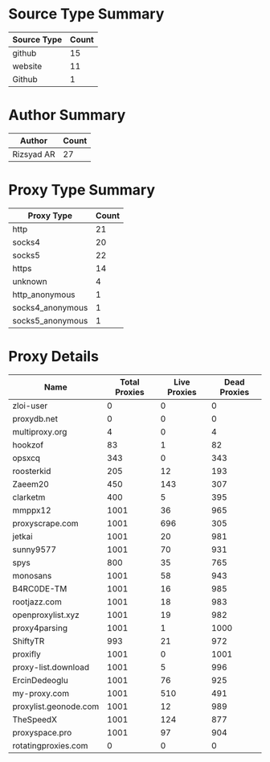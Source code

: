 # Source Type Summary

| Source Type | Count |
|-------------|-------|
| github | 15 |
| website | 11 |
| Github | 1 |


# Author Summary

| Author | Count |
|--------|-------|
| Rizsyad AR | 27 |


# Proxy Type Summary

| Proxy Type | Count |
|------------|-------|
| http | 21 |
| socks4 | 20 |
| socks5 | 22 |
| https | 14 |
| unknown | 4 |
| http_anonymous | 1 |
| socks4_anonymous | 1 |
| socks5_anonymous | 1 |


# Proxy Details

| Name | Total Proxies | Live Proxies | Dead Proxies |
|------|---------------|--------------|---------------|
| zloi-user | 0 | 0 | 0 |
| proxydb.net | 0 | 0 | 0 |
| multiproxy.org | 4 | 0 | 4 |
| hookzof | 83 | 1 | 82 |
| opsxcq | 343 | 0 | 343 |
| roosterkid | 205 | 12 | 193 |
| Zaeem20 | 450 | 143 | 307 |
| clarketm | 400 | 5 | 395 |
| mmppx12 | 1001 | 36 | 965 |
| proxyscrape.com | 1001 | 696 | 305 |
| jetkai | 1001 | 20 | 981 |
| sunny9577 | 1001 | 70 | 931 |
| spys | 800 | 35 | 765 |
| monosans | 1001 | 58 | 943 |
| B4RC0DE-TM | 1001 | 16 | 985 |
| rootjazz.com | 1001 | 18 | 983 |
| openproxylist.xyz | 1001 | 19 | 982 |
| proxy4parsing | 1001 | 1 | 1000 |
| ShiftyTR | 993 | 21 | 972 |
| proxifly | 1001 | 0 | 1001 |
| proxy-list.download | 1001 | 5 | 996 |
| ErcinDedeoglu | 1001 | 76 | 925 |
| my-proxy.com | 1001 | 510 | 491 |
| proxylist.geonode.com | 1001 | 12 | 989 |
| TheSpeedX | 1001 | 124 | 877 |
| proxyspace.pro | 1001 | 97 | 904 |
| rotatingproxies.com | 0 | 0 | 0 |
